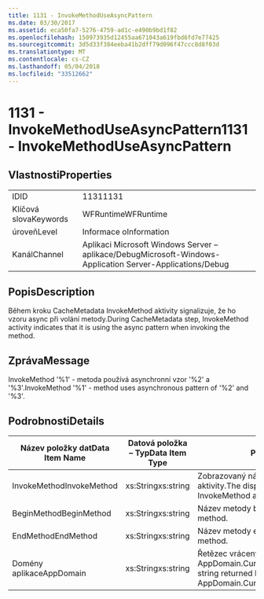 ```yaml
---
title: 1131 - InvokeMethodUseAsyncPattern
ms.date: 03/30/2017
ms.assetid: eca50fa7-5276-4759-ad1c-e490b9bd1f82
ms.openlocfilehash: 150973935d12455aa671043a619fbd6fd7e77425
ms.sourcegitcommit: 3d5d33f384eeba41b2dff79d096f47ccc8d8f03d
ms.translationtype: MT
ms.contentlocale: cs-CZ
ms.lasthandoff: 05/04/2018
ms.locfileid: "33512662"
---
```

# <a name="1131---invokemethoduseasyncpattern"></a><span data-ttu-id="87c4b-102">1131 - InvokeMethodUseAsyncPattern</span><span class="sxs-lookup"><span data-stu-id="87c4b-102">1131 - InvokeMethodUseAsyncPattern</span></span>
## <a name="properties"></a><span data-ttu-id="87c4b-103">Vlastnosti</span><span class="sxs-lookup"><span data-stu-id="87c4b-103">Properties</span></span>  
  
|||  
|-|-|  
|<span data-ttu-id="87c4b-104">ID</span><span class="sxs-lookup"><span data-stu-id="87c4b-104">ID</span></span>|<span data-ttu-id="87c4b-105">1131</span><span class="sxs-lookup"><span data-stu-id="87c4b-105">1131</span></span>|  
|<span data-ttu-id="87c4b-106">Klíčová slova</span><span class="sxs-lookup"><span data-stu-id="87c4b-106">Keywords</span></span>|<span data-ttu-id="87c4b-107">WFRuntime</span><span class="sxs-lookup"><span data-stu-id="87c4b-107">WFRuntime</span></span>|  
|<span data-ttu-id="87c4b-108">úroveň</span><span class="sxs-lookup"><span data-stu-id="87c4b-108">Level</span></span>|<span data-ttu-id="87c4b-109">Informace o</span><span class="sxs-lookup"><span data-stu-id="87c4b-109">Information</span></span>|  
|<span data-ttu-id="87c4b-110">Kanál</span><span class="sxs-lookup"><span data-stu-id="87c4b-110">Channel</span></span>|<span data-ttu-id="87c4b-111">Aplikaci Microsoft Windows Server – aplikace/Debug</span><span class="sxs-lookup"><span data-stu-id="87c4b-111">Microsoft-Windows-Application Server-Applications/Debug</span></span>|  
  
## <a name="description"></a><span data-ttu-id="87c4b-112">Popis</span><span class="sxs-lookup"><span data-stu-id="87c4b-112">Description</span></span>  
 <span data-ttu-id="87c4b-113">Během kroku CacheMetadata InvokeMethod aktivity signalizuje, že ho vzoru async při volání metody.</span><span class="sxs-lookup"><span data-stu-id="87c4b-113">During CacheMetadata step, InvokeMethod activity indicates that it is using the async pattern when invoking the method.</span></span>  
  
## <a name="message"></a><span data-ttu-id="87c4b-114">Zpráva</span><span class="sxs-lookup"><span data-stu-id="87c4b-114">Message</span></span>  
 <span data-ttu-id="87c4b-115">InvokeMethod '%1' - metoda používá asynchronní vzor '%2' a '%3'.</span><span class="sxs-lookup"><span data-stu-id="87c4b-115">InvokeMethod '%1' - method uses asynchronous pattern of '%2' and '%3'.</span></span>  
  
## <a name="details"></a><span data-ttu-id="87c4b-116">Podrobnosti</span><span class="sxs-lookup"><span data-stu-id="87c4b-116">Details</span></span>  
  
|<span data-ttu-id="87c4b-117">Název položky dat</span><span class="sxs-lookup"><span data-stu-id="87c4b-117">Data Item Name</span></span>|<span data-ttu-id="87c4b-118">Datová položka – Typ</span><span class="sxs-lookup"><span data-stu-id="87c4b-118">Data Item Type</span></span>|<span data-ttu-id="87c4b-119">Popis</span><span class="sxs-lookup"><span data-stu-id="87c4b-119">Description</span></span>|  
|--------------------|--------------------|-----------------|  
|<span data-ttu-id="87c4b-120">InvokeMethod</span><span class="sxs-lookup"><span data-stu-id="87c4b-120">InvokeMethod</span></span>|<span data-ttu-id="87c4b-121">xs:String</span><span class="sxs-lookup"><span data-stu-id="87c4b-121">xs:string</span></span>|<span data-ttu-id="87c4b-122">Zobrazovaný název InvokeMethod aktivity.</span><span class="sxs-lookup"><span data-stu-id="87c4b-122">The display name of the InvokeMethod activity.</span></span>|  
|<span data-ttu-id="87c4b-123">BeginMethod</span><span class="sxs-lookup"><span data-stu-id="87c4b-123">BeginMethod</span></span>|<span data-ttu-id="87c4b-124">xs:String</span><span class="sxs-lookup"><span data-stu-id="87c4b-124">xs:string</span></span>|<span data-ttu-id="87c4b-125">Název metody begin.</span><span class="sxs-lookup"><span data-stu-id="87c4b-125">The name of the begin method.</span></span>|  
|<span data-ttu-id="87c4b-126">EndMethod</span><span class="sxs-lookup"><span data-stu-id="87c4b-126">EndMethod</span></span>|<span data-ttu-id="87c4b-127">xs:String</span><span class="sxs-lookup"><span data-stu-id="87c4b-127">xs:string</span></span>|<span data-ttu-id="87c4b-128">Název metody end.</span><span class="sxs-lookup"><span data-stu-id="87c4b-128">The name of the end method.</span></span>|  
|<span data-ttu-id="87c4b-129">Domény aplikace</span><span class="sxs-lookup"><span data-stu-id="87c4b-129">AppDomain</span></span>|<span data-ttu-id="87c4b-130">xs:String</span><span class="sxs-lookup"><span data-stu-id="87c4b-130">xs:string</span></span>|<span data-ttu-id="87c4b-131">Řetězec vrácený AppDomain.CurrentDomain.FriendlyName.</span><span class="sxs-lookup"><span data-stu-id="87c4b-131">The string returned by AppDomain.CurrentDomain.FriendlyName.</span></span>|
